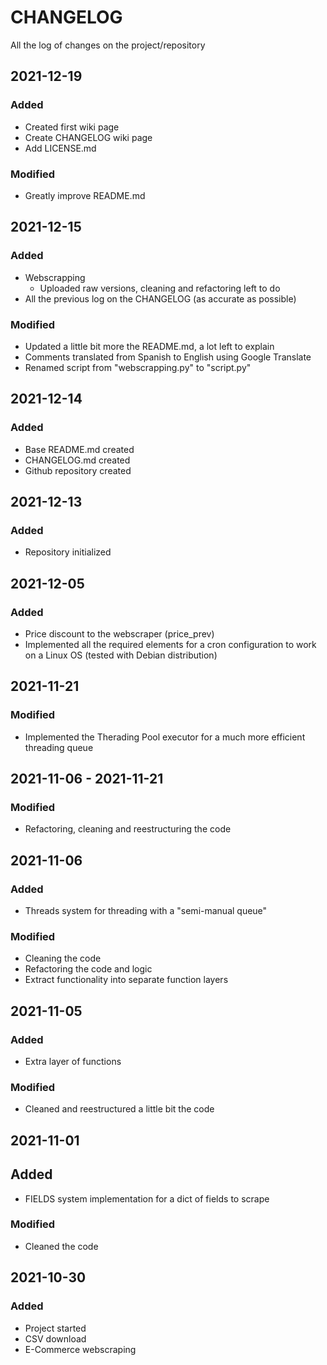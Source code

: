# CHANGELOG #
All the log of changes on the project/repository

## 2021-12-19
### Added
- Created first wiki page
- Create CHANGELOG wiki page
- Add LICENSE.md

### Modified
- Greatly improve README.md

## 2021-12-15
### Added
- Webscrapping
  - Uploaded raw versions, cleaning and refactoring left to do
- All the previous log on the CHANGELOG (as accurate as possible)

### Modified
- Updated a little bit more the README.md, a lot left to explain
- Comments translated from Spanish to English using Google Translate
- Renamed script from "webscrapping.py" to "script.py"

## 2021-12-14
### Added
- Base README.md created
- CHANGELOG.md created
- Github repository created

## 2021-12-13
### Added
- Repository initialized

## 2021-12-05
### Added
- Price discount to the webscraper (price_prev)
- Implemented all the required elements for a cron configuration to work on a Linux OS (tested with Debian distribution)

## 2021-11-21
### Modified
- Implemented the Therading Pool executor for a much more efficient threading queue

## 2021-11-06 - 2021-11-21
### Modified
- Refactoring, cleaning and reestructuring the code

## 2021-11-06
### Added
- Threads system for threading with a "semi-manual queue"

### Modified
- Cleaning the code
- Refactoring the code and logic
- Extract functionality into separate function layers

## 2021-11-05
### Added
- Extra layer of functions

### Modified
- Cleaned and reestructured a little bit the code

## 2021-11-01
## Added
- FIELDS system implementation for a dict of fields to scrape

### Modified
- Cleaned the code

## 2021-10-30
### Added
- Project started
- CSV download
- E-Commerce webscraping